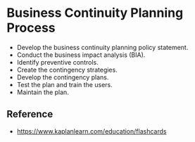 # Business Continuity Planning Process

* Develop the business continuity planning policy statement.
* Conduct the business impact analysis (BIA).
* Identify preventive controls.
* Create the contingency strategies.
* Develop the contingency plans.
* Test the plan and train the users.
* Maintain the plan.

## Reference
* https://www.kaplanlearn.com/education/flashcards
